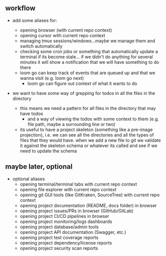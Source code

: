 
## workflow
- add some aliases for:
    - opening browser (with current repo context)
    - opening cursor with current repo context
    - managing tmux sessions/windows...maybe we manage them and switch automatically
    - checking some cron jobs or something that automatically update a terminal if its become stale... if we didn't do anything for several minutes it will show a notification that we will have something to do there
    - loom go can keep track of events that are queued up and that we wanna visit (e.g. loom go next)
        - loom go can figure out context of what it wants to do

- we want to have some way of grepping for todos in all the files in the directory
    - this means we need a pattern for all files in the directory that may have todos
        - and a way of viewing the todos with some context to them (e.g. file path, maybe a surrounding line or two)
    - its useful to have a project skeleton (something like a pre-image projection), i.e. we can see all the directories and all the types of files that they would have. when we add a new file to git we validate it against the skeleton schema or whatever its called and see if we need to update the schema





## maybe later, optional
- optional aliases
    - opening terminal/terminal tabs with current repo context
    - opening file explorer with current repo context  
    - opening git GUI tools (like GitKraken, SourceTree) with current repo context
    - opening project documentation (README, docs folder) in browser
    - opening project issues/PRs in browser (GitHub/GitLab)
    - opening project CI/CD pipelines in browser
    - opening project monitoring/logs dashboards
    - opening project database/admin tools
    - opening project API documentation (Swagger, etc.)
    - opening project test coverage reports
    - opening project dependency/license reports
    - opening project security scan reports